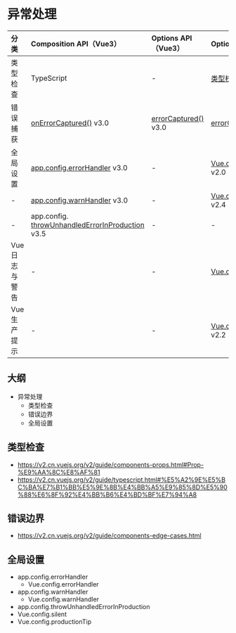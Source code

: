 # 异常处理

| 分类 | Composition API（Vue3）| Options API（Vue3）| Options API（Vue2）|
| :--- | :--- | :--- | :--- |
| 类型检查 | TypeScript | - | [类型校验](https://v2.cn.vuejs.org/v2/guide/components-props.html#%E7%B1%BB%E5%9E%8B%E6%A3%80%E6%9F%A5) | 
| 错误捕获 | [onErrorCaptured()](https://vuejs.org/api/composition-api-lifecycle.html#onerrorcaptured) v3.0 | [errorCaptured()](https://vuejs.org/api/options-lifecycle.html#errorcaptured) v3.0 | [errorCaptured()](https://v2.cn.vuejs.org/v2/api/?#errorCaptured) v2.5 |
| 全局设置 | [app.config.errorHandler](https://vuejs.org/api/application.html#app-config-errorhandler) v3.0 | - | [Vue.config.errorHandler](https://v2.cn.vuejs.org/v2/api/#errorHandler) v2.0 |
| - | [app.config.warnHandler](https://vuejs.org/api/application.html#app-config-warnhandler) v3.0 | - | [Vue.config.warnHandler](https://v2.cn.vuejs.org/v2/api/#warnHandler) v2.4 |
| - | app.config. <br/> [throwUnhandledErrorInProduction](https://vuejs.org/api/application.html#app-config-throwunhandlederrorinproduction) v3.5 | - | - |
| Vue 日志与警告 | - | - | [Vue.config.silent](https://v2.cn.vuejs.org/v2/api/#silent) v2.0 |
| Vue 生产提示 | - | - | [Vue.config.productionTip](https://v2.cn.vuejs.org/v2/api/#productionTip) v2.2 |

## 大纲

- 异常处理
  - 类型检查
  - 错误边界
  - 全局设置

## 类型检查

- https://v2.cn.vuejs.org/v2/guide/components-props.html#Prop-%E9%AA%8C%E8%AF%81
- https://v2.cn.vuejs.org/v2/guide/typescript.html#%E5%A2%9E%E5%BC%BA%E7%B1%BB%E5%9E%8B%E4%BB%A5%E9%85%8D%E5%90%88%E6%8F%92%E4%BB%B6%E4%BD%BF%E7%94%A8

## 错误边界

- https://v2.cn.vuejs.org/v2/guide/components-edge-cases.html

## 全局设置

- app.config.errorHandler
  - Vue.config.errorHandler
- app.config.warnHandler
  - Vue.config.warnHandler
- app.config.throwUnhandledErrorInProduction
- Vue.config.silent
- Vue.config.productionTip
